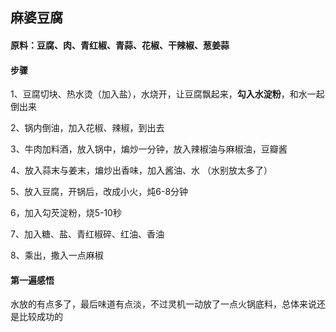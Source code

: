 ## 麻婆豆腐

#### 原料：豆腐、肉、青红椒、青蒜、花椒、干辣椒、葱姜蒜

#### 步骤

1、豆腐切块、热水烫（加入盐），水烧开，让豆腐飘起来，**勾入水淀粉**，和水一起倒出来

2、锅内倒油，加入花椒、辣椒，到出去

3、牛肉加料酒，放入锅中，煸炒一分钟，放入辣椒油与麻椒油，豆瓣酱

4、放入蒜末与姜末，煸炒出香味，加入酱油、水 （水别放太多了）

5、放入豆腐，开锅后，改成小火，炖6-8分钟

6，加入勾芡淀粉，烧5-10秒

7、加入糖、盐、青红椒碎、红油、香油

8、乘出，撒入一点麻椒

#### 第一遍感悟
水放的有点多了，最后味道有点淡，不过灵机一动放了一点火锅底料，总体来说还是比较成功的